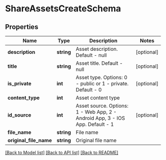 # ShareAssetsCreateSchema

## Properties
Name | Type | Description | Notes
------------ | ------------- | ------------- | -------------
**description** | **string** | Asset description. Default - null | [optional] 
**title** | **string** | Asset title. Default - null | [optional] 
**is_private** | **int** | Asset type. Options: 0 - public or 1 - private. Default - 0 | [optional] 
**content_type** | **int** | Asset content type | 
**id_source** | **int** | Asset source. Options: 1 - Web App, 2 - Android App, 3 - IOS App. Default - 1 | [optional] 
**file_name** | **string** | File name | 
**original_file_name** | **string** | Original file name | 

[[Back to Model list]](../README.md#documentation-for-models) [[Back to API list]](../README.md#documentation-for-api-endpoints) [[Back to README]](../README.md)


